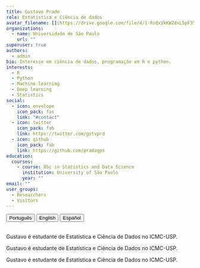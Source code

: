 ```yaml
---
title: Gustavo Prado
role: Estatística e Ciência de dados
avatar_filename: [](https://drive.google.com/file/d/1-RsQxVkKWZdxL5pF35_uePFjeKzWacvt/view?usp=sharing)
organizations:
  - name: Universidade de São Paulo
    url: ""
superuser: true
authors:
  - admin
bio: Interesse em ciência de dados, programação em R e python.
interests:
  - R
  - Python
  - Machine learning
  - Deep learning
  - Statistics
social:
  - icon: envelope
    icon_pack: fas
    link: "#contact"
  - icon: twitter
    icon_pack: fab
    link: https://twitter.com/gstvprd
  - icon: github
    icon_pack: fab
    link: https://github.com/pradogps
education:
  courses:
    - course: BSc in Statistics and Data Science
      institution: University of São Paulo
      year: ""
email: ""
user_groups:
  - Researchers
  - Visitors
---
```

<div id="myGroup">
<button class="btn btn-primary" data-toggle="collapse" data-target="#portugues"><i class="icon-chevron-right"></i> Português </button>
<button class="btn btn-primary" data-toggle="collapse" data-target="#ingles"><i class="icon-chevron-right"></i> English</button>
<button class="btn btn-primary" data-toggle="collapse" data-target="#espanhol"><i class="icon-chevron-right"></i> Español</button>
<br> <br>
<div class="accordion-group">
    <div class="collapse show" id="portugues"  data-parent="#myGroup">
          <div class="card card-body">
  
Gustavo é estudante de Estatística e Ciência de Dados no ICMC-USP.
  </div>
    </div>

   <div class="collapse indent" id="ingles"  data-parent="#myGroup">
 <div class="card card-body">

Gustavo é estudante de Estatística e Ciência de Dados no ICMC-USP.

  </div>
   </div>

   <div class="collapse" id="espanhol"  data-parent="#myGroup">
  <div class="card card-body">

Gustavo é estudante de Estatística e Ciência de Dados no ICMC-USP.

  </div>
   </div>
</div>